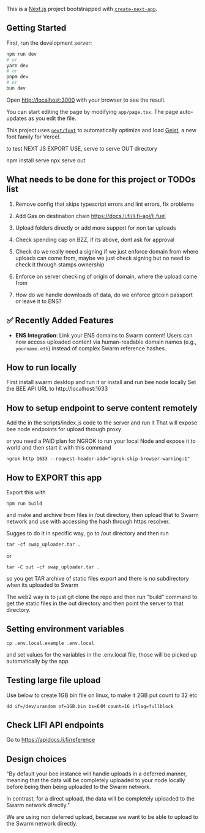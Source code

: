This is a [Next.js](https://nextjs.org) project bootstrapped with [`create-next-app`](https://nextjs.org/docs/app/api-reference/cli/create-next-app).

## Getting Started

First, run the development server:

```bash
npm run dev
# or
yarn dev
# or
pnpm dev
# or
bun dev
```

Open [http://localhost:3000](http://localhost:3000) with your browser to see the result.

You can start editing the page by modifying `app/page.tsx`. The page auto-updates as you edit the file.

This project uses [`next/font`](https://nextjs.org/docs/app/building-your-application/optimizing/fonts) to automatically optimize and load [Geist](https://vercel.com/font), a new font family for Vercel.

to test NEXT JS EXPORT USE, serve to serve OUT directory

npm install serve
npx serve out

## What needs to be done for this project or TODOs list

1. Remove config that skips typescript errors and lint errors, fix problems

2. Add Gas on destination chain https://docs.li.fi/li.fi-api/li.fuel

3. Upload folders directly or add more support for non tar uploads

4. Check spending cap on BZZ, if its above, dont ask for approval

5. Check do we really need a signing if we just enforce domain from where uploads can come from, maybe we just check signing but no need to check it through stamps ownership

6. Enforce on server checking of origin of domain, where the upload came from

7. How do we handle downloads of data, do we enforce gitcoin passport or leave it to ENS?

## ✅ Recently Added Features

- **ENS Integration**: Link your ENS domains to Swarm content! Users can now access uploaded content via human-readable domain names (e.g., `yourname.eth`) instead of complex Swarm reference hashes.

## How to run locally

First install swarm desktop and run it or install and run bee node locally
Set the BEE API URL to http://localhost:1633

## How to setup endpoint to serve content remotely

Add the in the scripts/index.js code to the server and run it
That will expose bee node endpoints for upload through proxy

or you need a PAID plan for NGROK to run your local Node and expose it to world and then start it with this command

```CLI
ngrok http 1633 --request-header-add="ngrok-skip-browser-warning:1"
```

## How to EXPORT this app

Export this with

```
npm run build
```

and make and archive from files in /out directory, then upload that to Swarm network and use with accessing
the hash through https resolver.

Sugges to do it in specific way, go to /out directory and then run

```
tar -cf swap_uploader.tar .
```

or

```
tar -C out -cf swap_uploader.tar .
```

so you get TAR archive of static files export and there is no subdirectory when its uploaded to Swarm

The web2 way is to just git clone the repo and then run "build" command to get the static files in the out directory and then point the server to that directory.

## Setting environment variables

```
cp .env.local.example .env.local
```

and set values for the variables in the .env.local file, those will be picked up automatically by the app

## Testing large file upload

Use below to create 1GB bin file on linux, to make it 2GB put count to 32 etc

```
dd if=/dev/urandom of=1GB.bin bs=64M count=16 iflag=fullblock
```

## Check LIFI API endpoints

Go to https://apidocs.li.fi/reference

## Design choices

"By default your bee instance will handle uploads in a deferred manner, meaning that the data will be completely uploaded to your node locally before being then being uploaded to the Swarm network.

In contrast, for a direct upload, the data will be completely uploaded to the Swarm network directly."

We are using non deferred upload, because we want to be able to upload to the Swarm network directly.
